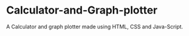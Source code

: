 # Calculator-and-Graph-plotter
A Calculator and graph plotter made using HTML, CSS and Java-Script.
